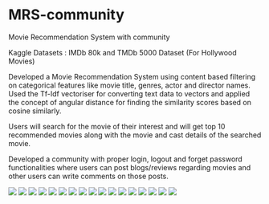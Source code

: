# MRS-community
Movie Recommendation System with community 

Kaggle Datasets : IMDb 80k and TMDb 5000 Dataset
(For Hollywood Movies)

Developed a Movie Recommendation System using content based filtering on categorical features like movie title, genres, actor and director names. 
Used the Tf-Idf vectoriser for converting text data to vectors and applied the concept of angular distance for finding the similarity scores based on cosine similarly.

Users will search for the movie of their interest and will get top 10 recommended movies along with the movie and cast details of the searched movie.

Developed a community with proper login, logout and forget password functionalities where users can post blogs/reviews regarding movies and other users can write comments on those posts.

![](image/1.png)
![](image/2.png)
![](image/3.png)
![](image/4.png)
![](image/5.png)
![](image/6.png)
![](image/7.png)
![](image/8.png)
![](image/9.png)
![](image/10.png)
![](image/11.png)
![](image/12.png)
![](image/13.png)
![](image/14.png)
![](image/15.png)
![](image/16.png)
![](image/17.png)
